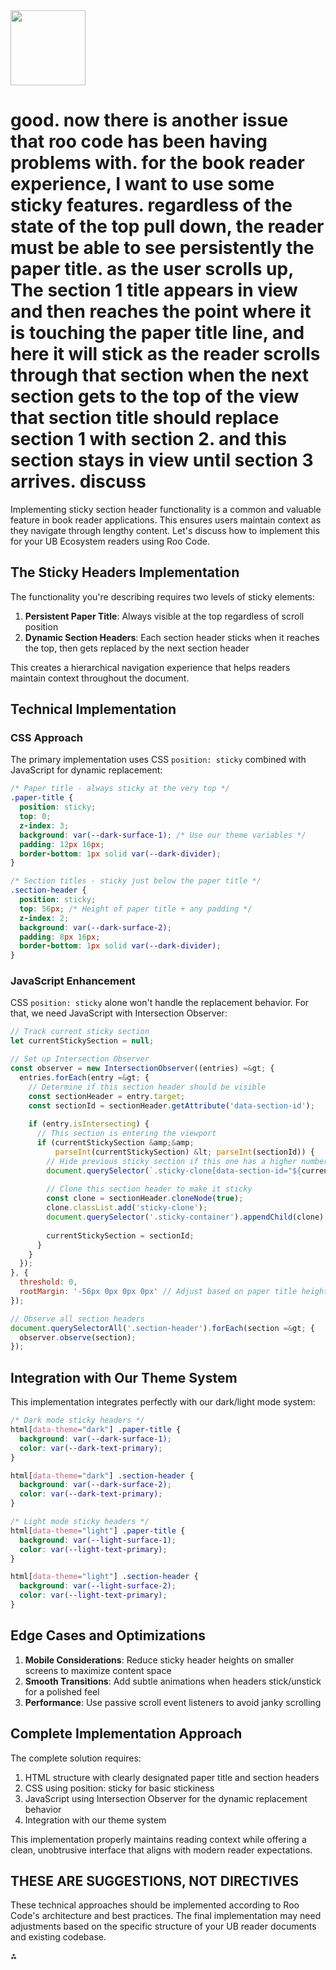<img src="https://r2cdn.perplexity.ai/pplx-full-logo-primary-dark%402x.png" class="logo" width="120"/>

# good. now there is another issue that roo code has been having problems with. for the book reader experience, I want to use some sticky features. regardless of the state of the top pull down, the reader must be able to see persistently the paper title. as the user scrolls up, The section 1 title appears in view and then reaches the point where it is touching the paper title line, and here it will stick as the reader scrolls through that section when the next section gets to the top of the view that section title should replace section 1 with section 2. and this section stays in view until section 3 arrives. discuss

Implementing sticky section header functionality is a common and valuable feature in book reader applications. This ensures users maintain context as they navigate through lengthy content. Let's discuss how to implement this for your UB Ecosystem readers using Roo Code.

## The Sticky Headers Implementation

The functionality you're describing requires two levels of sticky elements:

1. **Persistent Paper Title**: Always visible at the top regardless of scroll position
2. **Dynamic Section Headers**: Each section header sticks when it reaches the top, then gets replaced by the next section header

This creates a hierarchical navigation experience that helps readers maintain context throughout the document.

## Technical Implementation

### CSS Approach

The primary implementation uses CSS `position: sticky` combined with JavaScript for dynamic replacement:

```css
/* Paper title - always sticky at the very top */
.paper-title {
  position: sticky;
  top: 0;
  z-index: 3;
  background: var(--dark-surface-1); /* Use our theme variables */
  padding: 12px 16px;
  border-bottom: 1px solid var(--dark-divider);
}

/* Section titles - sticky just below the paper title */
.section-header {
  position: sticky;
  top: 56px; /* Height of paper title + any padding */
  z-index: 2;
  background: var(--dark-surface-2);
  padding: 8px 16px;
  border-bottom: 1px solid var(--dark-divider);
}
```


### JavaScript Enhancement

CSS `position: sticky` alone won't handle the replacement behavior. For that, we need JavaScript with Intersection Observer:

```javascript
// Track current sticky section
let currentStickySection = null;

// Set up Intersection Observer
const observer = new IntersectionObserver((entries) =&gt; {
  entries.forEach(entry =&gt; {
    // Determine if this section header should be visible
    const sectionHeader = entry.target;
    const sectionId = sectionHeader.getAttribute('data-section-id');
    
    if (entry.isIntersecting) {
      // This section is entering the viewport
      if (currentStickySection &amp;&amp; 
          parseInt(currentStickySection) &lt; parseInt(sectionId)) {
        // Hide previous sticky section if this one has a higher number
        document.querySelector(`.sticky-clone[data-section-id="${currentStickySection}"]`)?.remove();
        
        // Clone this section header to make it sticky
        const clone = sectionHeader.cloneNode(true);
        clone.classList.add('sticky-clone');
        document.querySelector('.sticky-container').appendChild(clone);
        
        currentStickySection = sectionId;
      }
    }
  });
}, { 
  threshold: 0,
  rootMargin: '-56px 0px 0px 0px' // Adjust based on paper title height
});

// Observe all section headers
document.querySelectorAll('.section-header').forEach(section =&gt; {
  observer.observe(section);
});
```


## Integration with Our Theme System

This implementation integrates perfectly with our dark/light mode system:

```css
/* Dark mode sticky headers */
html[data-theme="dark"] .paper-title {
  background: var(--dark-surface-1);
  color: var(--dark-text-primary);
}

html[data-theme="dark"] .section-header {
  background: var(--dark-surface-2);
  color: var(--dark-text-primary);
}

/* Light mode sticky headers */
html[data-theme="light"] .paper-title {
  background: var(--light-surface-1);
  color: var(--light-text-primary);
}

html[data-theme="light"] .section-header {
  background: var(--light-surface-2);
  color: var(--light-text-primary);
}
```


## Edge Cases and Optimizations

1. **Mobile Considerations**: Reduce sticky header heights on smaller screens to maximize content space
2. **Smooth Transitions**: Add subtle animations when headers stick/unstick for a polished feel
3. **Performance**: Use passive scroll event listeners to avoid janky scrolling

## Complete Implementation Approach

The complete solution requires:

1. HTML structure with clearly designated paper title and section headers
2. CSS using position: sticky for basic stickiness
3. JavaScript using Intersection Observer for the dynamic replacement behavior
4. Integration with our theme system

This implementation properly maintains reading context while offering a clean, unobtrusive interface that aligns with modern reader expectations.

## THESE ARE SUGGESTIONS, NOT DIRECTIVES

These technical approaches should be implemented according to Roo Code's architecture and best practices. The final implementation may need adjustments based on the specific structure of your UB reader documents and existing codebase.

<div>⁂</div>

[^1]: https://ppl-ai-file-upload.s3.amazonaws.com/web/direct-files/6754629/2587b298-464c-4cec-afa3-68d4070076ea/REDIT-Cline-Recursive.md

